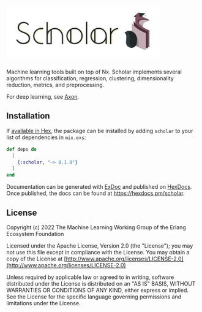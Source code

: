 <h1><img src="./images/scholar.png" alt="Scholar" width="400"></h1>

Machine learning tools built on top of Nx. Scholar implements several
algorithms for classification, regression, clustering, dimensionality
reduction, metrics, and preprocessing.

For deep learning, see [Axon](https://github.com/elixir-nx/axon).

## Installation

If [available in Hex](https://hex.pm/docs/publish), the package can be installed
by adding `scholar` to your list of dependencies in `mix.exs`:

```elixir
def deps do
  [
    {:scholar, "~> 0.1.0"}
  ]
end
```

Documentation can be generated with [ExDoc](https://github.com/elixir-lang/ex_doc)
and published on [HexDocs](https://hexdocs.pm). Once published, the docs can
be found at <https://hexdocs.pm/scholar>.

## License

Copyright (c) 2022 The Machine Learning Working Group of the Erlang Ecosystem Foundation

Licensed under the Apache License, Version 2.0 (the "License");
you may not use this file except in compliance with the License.
You may obtain a copy of the License at [http://www.apache.org/licenses/LICENSE-2.0](http://www.apache.org/licenses/LICENSE-2.0)

Unless required by applicable law or agreed to in writing, software
distributed under the License is distributed on an "AS IS" BASIS,
WITHOUT WARRANTIES OR CONDITIONS OF ANY KIND, either express or implied.
See the License for the specific language governing permissions and
limitations under the License.
